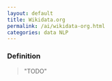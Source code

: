 ```yaml
---
layout: default
title: Wikidata.org
permalink: /ai/wikidata-org.html
categories: data NLP
---
```


### Definition

> "TODO"
